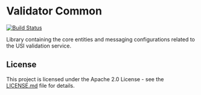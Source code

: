 # Validator Common
[![Build Status](https://travis-ci.org/EMBL-EBI-SUBS/validator-common.svg?branch=master)](https://travis-ci.org/EMBL-EBI-SUBS/validator-common)

Library containing the core entities and messaging configurations related to the USI validation service.

## License
This project is licensed under the Apache 2.0 License - see the [LICENSE.md](LICENSE.md) file for details.
